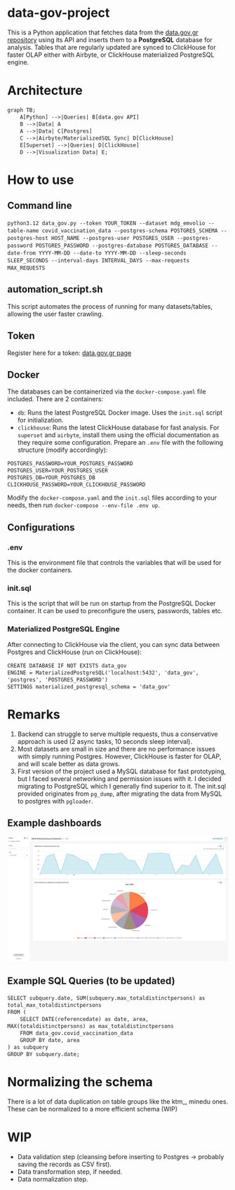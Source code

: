 # data-gov-project
This is a Python application that fetches data from the [data.gov.gr repository](https://data.gov.gr/search/) using its API and inserts them to a **PostgreSQL** database for analysis. Tables that are regularly updated are synced to ClickHouse for faster OLAP either with Airbyte, or ClickHouse materialized PostgreSQL engine.

# Architecture
```mermaid
graph TB;
    A[Python] -->|Queries| B[data.gov API]
    B -->|Data| A
    A -->|Data| C[Postgres]
    C -->|Airbyte/MaterializedSQL Sync| D[ClickHouse]
    E[Superset] -->|Queries| D[ClickHouse]
    D -->|Visualization Data| E;
```
# How to use

## Command line
`python3.12 data_gov.py --token YOUR_TOKEN --dataset mdg_emvolio --table-name covid_vaccination_data --postgres-schema POSTGRES_SCHEMA --postgres-host HOST_NAME --postgres-user POSTGRES_USER --postgres-password POSTGRES_PASSWORD --postgres-database POSTGRES_DATABASE --date-from YYYY-MM-DD --date-to YYYY-MM-DD --sleep-seconds SLEEP_SECONDS --interval-days INTERVAL_DAYS --max-requests MAX_REQUESTS`
## automation_script.sh
This script automates the process of running for many datasets/tables, allowing the user faster crawling.
## Token
Register here for a token: [data.gov.gr page](https://www.data.gov.gr/token/)
## Docker 
The databases can be containerized via the `docker-compose.yaml` file included. There are 2 containers:
- `db`: Runs the latest PostgreSQL Docker image. Uses the `init.sql` script for initialization. 
- `clickhouse`: Runs the latest ClickHouse database for fast analysis.
For `superset` and `airbyte`, install them using the official documentation as they require some configuration.
Prepare an `.env` file with the following structure (modify accordingly):
```
POSTGRES_PASSWORD=YOUR_POSTGRES_PASSWORD
POSTGRES_USER=YOUR_POSTGRES_USER
POSTGRES_DB=YOUR_POSTGRES_DB
CLICKHOUSE_PASSWORD=YOUR_CLICKHOUSE_PASSWORD
```
Modify the `docker-compose.yaml` and the `init.sql` files according to your needs, then run `docker-compose --env-file .env up`.
## Configurations
### .env
This is the environment file that controls the variables that will be used for the docker containers. 
### init.sql
This is the script that will be run on startup from the PostgreSQL Docker container. It can be used to preconfigure the users, passwords, tables etc. 
### Materialized PostgreSQL Engine
After connecting to ClickHouse via the client, you can sync data between Postgres and ClickHouse (run on ClickHouse):
```
CREATE DATABASE IF NOT EXISTS data_gov
ENGINE = MaterializedPostgreSQL('localhost:5432', 'data_gov', 'postgres', 'POSTGRES_PASSWORD')
SETTINGS materialized_postgresql_schema = 'data_gov'
```
# Remarks
1. Backend can struggle to serve multiple requests, thus a conservative approach is used (2 async tasks, 10 seconds sleep interval).
2. Most datasets are small in size and there are no performance issues with simply running Postgres. However, ClickHouse is faster for OLAP, and will scale better as data grows.
3. First version of the project used a MySQL database for fast prototyping, but I faced several networking and permission issues with it. I decided migrating to PostgreSQL which I generally find superior to it. The init.sql provided originates from `pg_dump`, after migrating the data from MySQL to postgres with `pgloader`.


## Example dashboards
![superset dashboard](https://github.com/ikeratzakis/data-gov/blob/postgres-clickhouse/oasa_subway_dashboard.jpg)
## Example SQL Queries (to be updated)
```
SELECT subquery.date, SUM(subquery.max_totaldistinctpersons) as total_max_totaldistinctpersons
FROM (
    SELECT DATE(referencedate) as date, area, MAX(totaldistinctpersons) as max_totaldistinctpersons
    FROM data_gov.covid_vaccination_data
    GROUP BY date, area
) as subquery
GROUP BY subquery.date;
```

# Normalizing the schema
There is a lot of data duplication on table groups like the ktm_, minedu ones. These can be normalized to a more efficient schema (WIP)

# WIP
* Data validation step (cleansing before inserting to Postgres -> probably saving the records as CSV first). 
* Data transformation step, if needed.
* Data normalization step.
